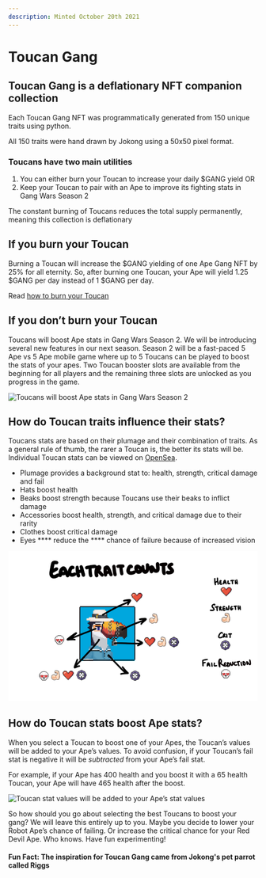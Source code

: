 ```yaml
---
description: Minted October 20th 2021
---
```


# Toucan Gang

## Toucan Gang is a deflationary NFT companion collection

Each Toucan Gang NFT was programmatically generated from 150 unique traits using python.

All 150 traits were hand drawn by Jokong using a 50x50 pixel format.

### Toucans have two main utilities

1. You can either burn your Toucan to increase your daily $GANG yield OR&#x20;
2. Keep your Toucan to pair with an Ape to improve its fighting stats in Gang Wars Season 2

The constant burning of Toucans reduces the total supply permanently, meaning this collection is deflationary

## If you burn your Toucan <a href="#400b" id="400b"></a>

Burning a Toucan will increase the $GANG yielding of one Ape Gang NFT by 25% for all eternity. So, after burning one Toucan, your Ape will yield 1.25 $GANG per day instead of 1 $GANG per day.

Read [how to burn your Toucan](../faqs/how-do-i-burn-my-toucans.md)

## If you don’t burn your Toucan <a href="#ee0f" id="ee0f"></a>

Toucans will boost Ape stats in Gang Wars Season 2. We will be introducing several new features in our next season. Season 2 will be a fast-paced 5 Ape vs 5 Ape mobile game where up to 5 Toucans can be played to boost the stats of your apes. Two Toucan booster slots are available from the beginning for all players and the remaining three slots are unlocked as you progress in the game.

![Toucans will boost Ape stats in Gang Wars Season 2](../.gitbook/assets/1\_S9LQiOdrgtxr1y2GMpXAzw.png)

## How do Toucan traits influence their stats? <a href="#ef97" id="ef97"></a>

Toucans stats are based on their plumage and their combination of traits. As a general rule of thumb, the rarer a Toucan is, the better its stats will be. Individual Toucan stats can be viewed on [OpenSea](https://opensea.io/collection/toucan-gang).

* Plumage provides a background stat to: health, strength, critical damage and fail
* Hats boost health
* Beaks boost strength because Toucans use their beaks to inflict damage
* Accessories boost health, strength, and critical damage due to their rarity
* Clothes boost critical damage
* Eyes **** reduce the **** chance of failure because of increased vision

![Get to know your Toucan's strengths](../.gitbook/assets/eachtraitcounts.png)

## How do Toucan stats boost Ape stats? <a href="#34e7" id="34e7"></a>

When you select a Toucan to boost one of your Apes, the Toucan’s values will be added to your Ape’s values. To avoid confusion, if your Toucan’s fail stat is negative it will be _subtracted_ from your Ape’s fail stat.

For example, if your Ape has 400 health and you boost it with a 65 health Toucan, your Ape will have 465 health after the boost.

![Toucan stat values will be added to your Ape’s stat values](../.gitbook/assets/0\_ZmItix3A4B6XavNH.png)

So how should you go about selecting the best Toucans to boost your gang? We will leave this entirely up to you. Maybe you decide to lower your Robot Ape’s chance of failing. Or increase the critical chance for your Red Devil Ape. Who knows. Have fun experimenting!

#### Fun Fact: The inspiration for Toucan Gang came from Jokong's pet parrot called Riggs
